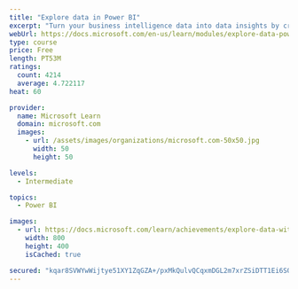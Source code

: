 ```yaml
---
title: "Explore data in Power BI"
excerpt: "Turn your business intelligence data into data insights by creating and configuring Power BI dashboards."
webUrl: https://docs.microsoft.com/en-us/learn/modules/explore-data-power-bi/
type: course
price: Free
length: PT53M
ratings:
  count: 4214
  average: 4.722117
heat: 60

provider:
  name: Microsoft Learn
  domain: microsoft.com
  images:
    - url: /assets/images/organizations/microsoft.com-50x50.jpg
      width: 50
      height: 50

levels:
  - Intermediate

topics:
  - Power BI

images:
  - url: https://docs.microsoft.com/learn/achievements/explore-data-with-power-bi-desktop-social.png
    width: 800
    height: 400
    isCached: true

secured: "kqar8SVWYwWijtye51XY1ZqGZA+/pxMkQulvQCqxmDGL2m7xrZSiDTT1Ei6SQms9p0D/LiYCBH3mkBy6nfXINvhJYovVky9wvJ5O8cj/ajMMJCteDxi/nCcpxB8e/Dw+G+mrJ1eizQOfwmy4RH+VmE6DYCGXZk/6K4RWj7tsv1GeGZrDE2hVRtLRf+4vcPen0QX7sPJp1AGTjfLnPiHtJ0Pao9rGWcHN++G8ypCQoyFd4GcYQxBkDKFmtBFDToQLNzhHfxLflyy3e8XTtBbMXr5WW5UUv7pQRJe4uS4I53Msgql8rVH4hEV3GvP34v6Igd8MTN1iiQAj9HE92yqyDrKQuPi0XnzMyEE+RL0B6of90RXCxu8ikD8VrIWbhyzzSR5z28/+HOiSdLWYmg+ilWrB9/zU+n0dgoZWwNm+4VU=;zM2RodVsX8MIRuMEpvoaow=="
---
```


